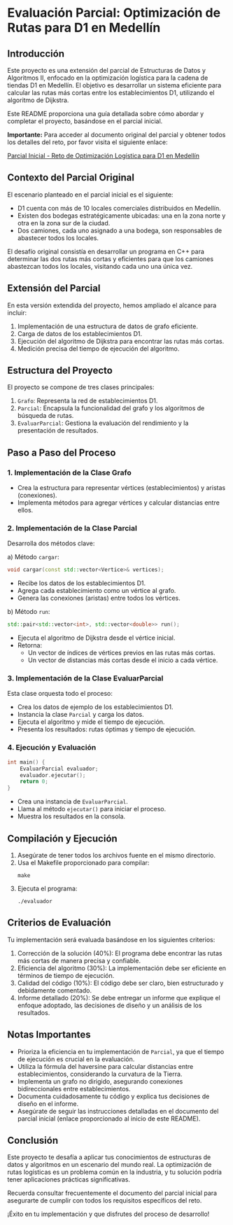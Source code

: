# Evaluación Parcial: Optimización de Rutas para D1 en Medellín

## Introducción

Este proyecto es una extensión del parcial de Estructuras de Datos y Algoritmos II, enfocado en la optimización logística para la cadena de tiendas D1 en Medellín. El objetivo es desarrollar un sistema eficiente para calcular las rutas más cortas entre los establecimientos D1, utilizando el algoritmo de Dijkstra.

Este README proporciona una guía detallada sobre cómo abordar y completar el proyecto, basándose en el parcial inicial.

**Importante:** Para acceder al documento original del parcial y obtener todos los detalles del reto, por favor visita el siguiente enlace:

[Parcial Inicial - Reto de Optimización Logística para D1 en Medellín](https://docs.google.com/document/d/16PKcjlLMXQUEqgT_0NR51QjZcuh5b200DqRU9KZ04Hs/edit?usp=sharing)

## Contexto del Parcial Original

El escenario planteado en el parcial inicial es el siguiente:

- D1 cuenta con más de 10 locales comerciales distribuidos en Medellín.
- Existen dos bodegas estratégicamente ubicadas: una en la zona norte y otra en la zona sur de la ciudad.
- Dos camiones, cada uno asignado a una bodega, son responsables de abastecer todos los locales.

El desafío original consistía en desarrollar un programa en C++ para determinar las dos rutas más cortas y eficientes para que los camiones abastezcan todos los locales, visitando cada uno una única vez.

## Extensión del Parcial

En esta versión extendida del proyecto, hemos ampliado el alcance para incluir:

1. Implementación de una estructura de datos de grafo eficiente.
2. Carga de datos de los establecimientos D1.
3. Ejecución del algoritmo de Dijkstra para encontrar las rutas más cortas.
4. Medición precisa del tiempo de ejecución del algoritmo.

## Estructura del Proyecto

El proyecto se compone de tres clases principales:

1. `Grafo`: Representa la red de establecimientos D1.
2. `Parcial`: Encapsula la funcionalidad del grafo y los algoritmos de búsqueda de rutas.
3. `EvaluarParcial`: Gestiona la evaluación del rendimiento y la presentación de resultados.

## Paso a Paso del Proceso

### 1. Implementación de la Clase Grafo

- Crea la estructura para representar vértices (establecimientos) y aristas (conexiones).
- Implementa métodos para agregar vértices y calcular distancias entre ellos.

### 2. Implementación de la Clase Parcial

Desarrolla dos métodos clave:

a) Método `cargar`:
```cpp
void cargar(const std::vector<Vertice>& vertices);
```
- Recibe los datos de los establecimientos D1.
- Agrega cada establecimiento como un vértice al grafo.
- Genera las conexiones (aristas) entre todos los vértices.

b) Método `run`:
```cpp
std::pair<std::vector<int>, std::vector<double>> run();
```
- Ejecuta el algoritmo de Dijkstra desde el vértice inicial.
- Retorna:
  - Un vector de índices de vértices previos en las rutas más cortas.
  - Un vector de distancias más cortas desde el inicio a cada vértice.

### 3. Implementación de la Clase EvaluarParcial

Esta clase orquesta todo el proceso:
- Crea los datos de ejemplo de los establecimientos D1.
- Instancia la clase `Parcial` y carga los datos.
- Ejecuta el algoritmo y mide el tiempo de ejecución.
- Presenta los resultados: rutas óptimas y tiempo de ejecución.

### 4. Ejecución y Evaluación

```cpp
int main() {
    EvaluarParcial evaluador;
    evaluador.ejecutar();
    return 0;
}
```
- Crea una instancia de `EvaluarParcial`.
- Llama al método `ejecutar()` para iniciar el proceso.
- Muestra los resultados en la consola.

## Compilación y Ejecución

1. Asegúrate de tener todos los archivos fuente en el mismo directorio.
2. Usa el Makefile proporcionado para compilar:
   ```
   make
   ```
3. Ejecuta el programa:
   ```
   ./evaluador
   ```

## Criterios de Evaluación

Tu implementación será evaluada basándose en los siguientes criterios:

1. Corrección de la solución (40%): El programa debe encontrar las rutas más cortas de manera precisa y confiable.
2. Eficiencia del algoritmo (30%): La implementación debe ser eficiente en términos de tiempo de ejecución.
3. Calidad del código (10%): El código debe ser claro, bien estructurado y debidamente comentado.
4. Informe detallado (20%): Se debe entregar un informe que explique el enfoque adoptado, las decisiones de diseño y un análisis de los resultados.

## Notas Importantes

- Prioriza la eficiencia en tu implementación de `Parcial`, ya que el tiempo de ejecución es crucial en la evaluación.
- Utiliza la fórmula del haversine para calcular distancias entre establecimientos, considerando la curvatura de la Tierra.
- Implementa un grafo no dirigido, asegurando conexiones bidireccionales entre establecimientos.
- Documenta cuidadosamente tu código y explica tus decisiones de diseño en el informe.
- Asegúrate de seguir las instrucciones detalladas en el documento del parcial inicial (enlace proporcionado al inicio de este README).

## Conclusión

Este proyecto te desafía a aplicar tus conocimientos de estructuras de datos y algoritmos en un escenario del mundo real. La optimización de rutas logísticas es un problema común en la industria, y tu solución podría tener aplicaciones prácticas significativas.

Recuerda consultar frecuentemente el documento del parcial inicial para asegurarte de cumplir con todos los requisitos específicos del reto.

¡Éxito en tu implementación y que disfrutes del proceso de desarrollo!
